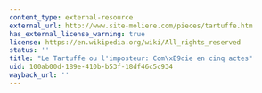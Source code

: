 ```yaml
---
content_type: external-resource
external_url: http://www.site-moliere.com/pieces/tartuffe.htm
has_external_license_warning: true
license: https://en.wikipedia.org/wiki/All_rights_reserved
status: ''
title: "Le Tartuffe ou l'imposteur: Com\xE9die en cinq actes"
uid: 100ab00d-189e-410b-b53f-18df46c5c934
wayback_url: ''
---
```

